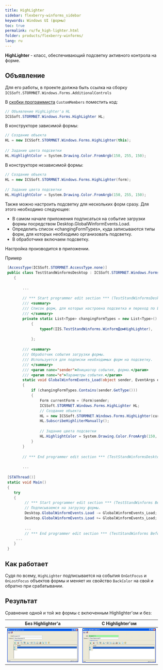 ```yaml
---
title: HighLighter
sidebar: flexberry-winforms_sidebar
keywords: Windows UI (формы)
toc: true
permalink: ru/fw_high-lighter.html
folder: products/flexberry-winforms/
lang: ru
---
```


__HighLighter__ - класс, обеспечивающий подсветку активного контрола на форме.

## Объявление
Для его работы, в проекте должна быть ссылка на сборку `ICSSoft.STORMNET.Windows.Forms.AdditionalControls`

В [скобки программиста](fo_programmer-brackets.html) `CustomMembers` поместить код:

```csharp
// Объявление HighLighter'а HL
ICSSoft.STORMNET.Windows.Forms.HighLighter HL;
```

В конструкторе зависимой формы:

```csharp  
// Создание объекта                            
HL = new ICSSoft.STORMNET.Windows.Forms.HighLighter(this);

// Задание цвета подсветки
HL.HighlightColor = System.Drawing.Color.FromArgb(150, 255, 150);
```

В конструкторе независимой формы:

```csharp  
// Создание объекта                            
HL = new ICSSoft.STORMNET.Windows.Forms.HighLighter(form);

// Задание цвета подсветки
HL.HighlightColor = System.Drawing.Color.FromArgb(150, 255, 150);
```

Также можно настроить подсветку для нескольких форм сразу. Для этого необходимо следующее:
* В самом начале приложения подписаться на событие загрузки формы посредством Desktop.GlobalWinformEvents.Load.
* Определить список «changingFormTypes», куда записываются типы форм, для которых необходимо организовать подсветку.
* В обработчике включаем подсветку.

Настройка производится в приложении.

Пример

```csharp
 [AccessType(ICSSoft.STORMNET.AccessType.none)]
 public class TestStandWinformsDesktop : ICSSoft.STORMNET.Windows.Forms.Desktop
    {
        
        ...
        
        // *** Start programmer edit section *** (TestStandWinformsDesktop CustomMembers)
        /// <summary>
        /// Список форм, для которых настроена подсветка и переход по Enter.
        /// </summary>
        private static List<Type> changingFormTypes = new List<Type>()
            {
                typeof(IIS.TestStandWinforms.WinformДомHighLighter),
                
            };

        /// <summary>
        /// Обработчик события загрузки формы.
        /// Используется для подписки необходимых форм на подсветку.
        /// </summary>
        /// <param name="sender">Инициатор события, форма.</param>
        /// <param name="e">Параметры события.</param>
        static void GlobalWinformEvents_Load(object sender, EventArgs e)
        {
            if (changingFormTypes.Contains(sender.GetType()))
            {
                Form currentForm = (Form)sender;
                ICSSoft.STORMNET.Windows.Forms.HighLighter HL;
                // Создание объекта                            
                HL = new ICSSoft.STORMNET.Windows.Forms.HighLighter(currentForm);
                HL.SubscribeHighliterManually();

                // Задание цвета подсветки
                HL.HighlightColor = System.Drawing.Color.FromArgb(150, 255, 150);
            }
        }

        // *** End programmer edit section *** (TestStandWinformsDesktop CustomMembers)

        ...

 [STAThread()]
 static void Main()
 {
    try
    {
         // *** Start programmer edit section *** (TestStandWinforms Before authorization)
         // Подписываемся на загрузку формы.
         Desktop.GlobalWinformEvents.Load -= GlobalWinformEvents_Load;
         Desktop.GlobalWinformEvents.Load += GlobalWinformEvents_Load;

         ...
         // *** End programmer edit section *** (TestStandWinforms Before authorization)
     ...
    }
 }
```

## Как работает
Судя по всему, `HighLighter` подписывается на события `OnGotFocus` и `OnLostFocus` объектов формы и меняет их свойство `BackColor` на свой и обратно при срабатывании.

## Результат
Сравнение одной и той же формы с включенным Highlighter'ом и без:

| Без Highlighter'a | С Highlighter'ом |
|--|--|
| ![](/images/pages/products/flexberry-winforms/controls/highlighter/highlighter-off.gif)|![](/images/pages/products/flexberry-winforms/controls/highlighter/highlighter-on.gif)|



